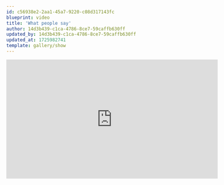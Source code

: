 ```yaml
---
id: c56938e2-2aa1-45a7-9220-c08d317143fc
blueprint: video
title: 'What people say'
author: 14d3b439-c1ca-4786-8ce7-59caffb630ff
updated_by: 14d3b439-c1ca-4786-8ce7-59caffb630ff
updated_at: 1725982741
template: gallery/show
---
```

<iframe width="560" height="315" src="https://www.youtube.com/embed/ahdlxEVLA_Q?si=pTtwQcexaiyB8DsS" title="YouTube video player" frameborder="0" allow="accelerometer; autoplay; clipboard-write; encrypted-media; gyroscope; picture-in-picture; web-share" referrerpolicy="strict-origin-when-cross-origin" allowfullscreen></iframe>
<br>